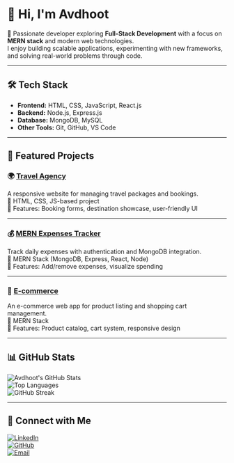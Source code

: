 # 👋 Hi, I'm Avdhoot  

🚀 Passionate developer exploring **Full-Stack Development** with a focus on **MERN stack** and modern web technologies.  
I enjoy building scalable applications, experimenting with new frameworks, and solving real-world problems through code.  

---

## 🛠 Tech Stack  
- **Frontend:** HTML, CSS, JavaScript, React.js  
- **Backend:** Node.js, Express.js  
- **Database:** MongoDB, MySQL  
- **Other Tools:** Git, GitHub, VS Code  

---

## 📂 Featured Projects  

### 🌍 [Travel Agency](https://github.com/Avdhoot-W/Travel_Agency)  
A responsive website for managing travel packages and bookings.  
🔹 HTML, CSS, JS-based project  
🔹 Features: Booking forms, destination showcase, user-friendly UI  

---

### 💰 [MERN Expenses Tracker](https://github.com/Avdhoot-W/MERN-Expenses-Tracker)  
Track daily expenses with authentication and MongoDB integration.  
🔹 MERN Stack (MongoDB, Express, React, Node)  
🔹 Features: Add/remove expenses, visualize spending  

---

### 🛒 [E-commerce](https://github.com/Avdhoot-W/E-commerce)  
An e-commerce web app for product listing and shopping cart management.  
🔹 MERN Stack  
🔹 Features: Product catalog, cart system, responsive design  

---

## 📊 GitHub Stats  

![Avdhoot's GitHub Stats](https://github-readme-stats.vercel.app/api?username=Avdhoot-W&show_icons=true&theme=tokyonight)  
![Top Languages](https://github-readme-stats.vercel.app/api/top-langs/?username=Avdhoot-W&layout=compact&theme=tokyonight)  
![GitHub Streak](https://streak-stats.demolab.com?user=Avdhoot-W&theme=tokyonight)  

---
## 🤝 Connect with Me  

[![LinkedIn](https://img.shields.io/badge/-LinkedIn-0A66C2?logo=linkedin&logoColor=white)](https://www.linkedin.com/in/avdhoot-wakale-017963299/)  
[![GitHub](https://img.shields.io/badge/-GitHub-181717?logo=github&logoColor=white)](https://github.com/Avdhoot-W)  
[![Email](https://img.shields.io/badge/-Gmail-D14836?logo=gmail&logoColor=white)](mailto:avdhootwakale004@gmail.com)  

